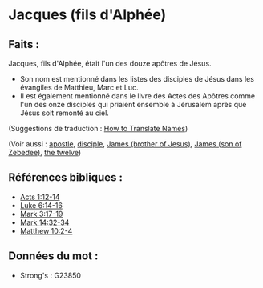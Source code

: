 # Jacques (fils d'Alphée)

## Faits :

Jacques, fils d'Alphée, était l'un des douze apôtres de Jésus.

* Son nom est mentionné dans les listes des disciples de Jésus dans les évangiles de Matthieu, Marc et Luc.
* Il est également mentionné dans le livre des Actes des Apôtres comme l'un des onze disciples qui priaient ensemble à Jérusalem après que Jésus soit remonté au ciel.

(Suggestions de traduction : [How to Translate Names](rc://en/ta/man/translate/translate-names))

(Voir aussi : [apostle](../kt/apostle.md), [disciple](../kt/disciple.md), [James (brother of Jesus)](../names/jamesbrotherofjesus.md), [James (son of Zebedee)](../names/jamessonofzebedee.md), [the twelve](../kt/thetwelve.md))

## Références bibliques :

* [Acts 1:12-14](rc://en/tn/help/act/01/12)
* [Luke 6:14-16](rc://en/tn/help/luk/06/14)
* [Mark 3:17-19](rc://en/tn/help/mrk/03/17)
* [Mark 14:32-34](rc://en/tn/help/mrk/14/32)
* [Matthew 10:2-4](rc://en/tn/help/mat/10/02)

## Données du mot :

* Strong's : G23850

